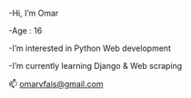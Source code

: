 -Hi, I’m Omar

-Age : 16

-I’m interested in Python Web development

-I’m currently learning Django & Web scraping

📫 omarvfais@gmail.com